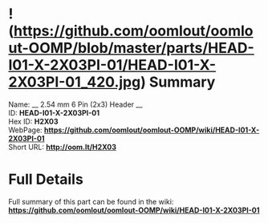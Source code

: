 
!(https://github.com/oomlout/oomlout-OOMP/blob/master/parts/HEAD-I01-X-2X03PI-01/HEAD-I01-X-2X03PI-01_420.jpg)
Summary
=================
  
Name: __ 2.54 mm 6 Pin (2x3) Header __    
ID: __HEAD-I01-X-2X03PI-01__   
Hex ID: __H2X03__   
WebPage: __https://github.com/oomlout/oomlout-OOMP/wiki/HEAD-I01-X-2X03PI-01__   
Short URL: __http://oom.lt/H2X03__   

Full Details
==========================
Full summary of this part can be found in the wiki:   
__https://github.com/oomlout/oomlout-OOMP/wiki/HEAD-I01-X-2X03PI-01__    

